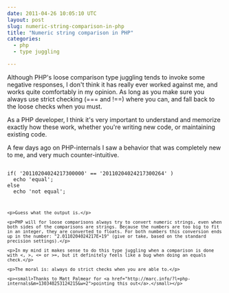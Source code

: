 ```yaml
---
date: 2011-04-26 10:05:10 UTC
layout: post
slug: numeric-string-comparison-in-php
title: "Numeric string comparison in PHP"
categories:
  - php
  - type juggling

---
```

<p>Although PHP's loose comparison type juggling tends to invoke some negative responses, I don't think it has really ever worked against me, and works quite comfortably in my opinion. As long as you make sure you always use strict checking (=== and !==) where you can, and fall back to the loose checks when you must.</p>

<p>As a PHP developer, I think it's very important to understand and memorize exactly how these work, whether you're writing new code, or maintaining existing code.</p>

<p>A few days ago on PHP-internals I saw a behavior that was completely new to me, and very much counter-intuitive.</p>

<code lang="php">
if( '20110204024217300000' == '20110204024217300264' )
  echo 'equal';
else
  echo 'not equal';

```

<p>Guess what the output is.</p>

<p>PHP will for loose comparisons always try to convert numeric strings, even when both sides of the comparisons are strings. Because the numbers are too big to fit in an integer, they are converted to floats. For both numbers this conversion ends up in the number: "2.0110204024217E+19" (give or take, based on the standard precision settings).</p>

<p>In my mind it makes sense to do this type juggling when a comparison is done with <, >, <= or >=, but it definitely feels like a bug when doing an equals check.</p>

<p>The moral is: always do strict checks when you are able to.</p> 

<p><small>Thanks to Matt Palmear for <a href="http://marc.info/?l=php-internals&m=130348253124215&w=2">pointing this out</a>.</small></p>
